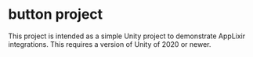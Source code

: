 # button project

This project is intended as a simple Unity project to demonstrate AppLixir integrations. This requires a version of Unity of 2020 or newer.